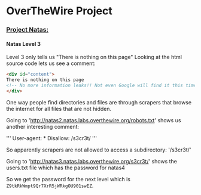 # OverTheWire Project

### [Project Natas:](http://overthewire.org/wargames/natas/)

#### Natas Level 3

Level 3 only tells us "There is nothing on this page"
Looking at the html source code lets us see a comment:

```html
<div id="content">
There is nothing on this page
<!-- No more information leaks!! Not even Google will find it this time... -->
</div>
```

One way people find directories and files are through scrapers that browse the internet for all files that are not hidden.

Going to 'http://natas2.natas.labs.overthewire.org/robots.txt' shows us another interesting comment:

'''
User-agent: *
Disallow: /s3cr3t/
'''

So apparently scrapers are not allowed to access a subdirectory: '/s3cr3t/'

Going to 'http://natas3.natas.labs.overthewire.org/s3cr3t/' shows the users.txt file which has the password for natas4

So we get the password for the next level which is
`Z9tkRkWmpt9Qr7XrR5jWRkgOU901swEZ`.
